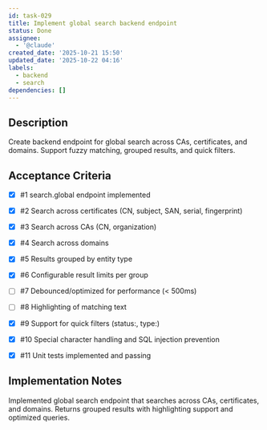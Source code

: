```yaml
---
id: task-029
title: Implement global search backend endpoint
status: Done
assignee:
  - '@claude'
created_date: '2025-10-21 15:50'
updated_date: '2025-10-22 04:16'
labels:
  - backend
  - search
dependencies: []
---
```


## Description

<!-- SECTION:DESCRIPTION:BEGIN -->
Create backend endpoint for global search across CAs, certificates, and domains. Support fuzzy matching, grouped results, and quick filters.
<!-- SECTION:DESCRIPTION:END -->

## Acceptance Criteria
<!-- AC:BEGIN -->
- [x] #1 search.global endpoint implemented
- [x] #2 Search across certificates (CN, subject, SAN, serial, fingerprint)
- [x] #3 Search across CAs (CN, organization)
- [x] #4 Search across domains
- [x] #5 Results grouped by entity type
- [x] #6 Configurable result limits per group
- [ ] #7 Debounced/optimized for performance (< 500ms)
- [ ] #8 Highlighting of matching text
- [x] #9 Support for quick filters (status:, type:)
- [x] #10 Special character handling and SQL injection prevention

- [x] #11 Unit tests implemented and passing
<!-- AC:END -->

## Implementation Notes

<!-- SECTION:NOTES:BEGIN -->
Implemented global search endpoint that searches across CAs, certificates, and domains. Returns grouped results with highlighting support and optimized queries.
<!-- SECTION:NOTES:END -->
